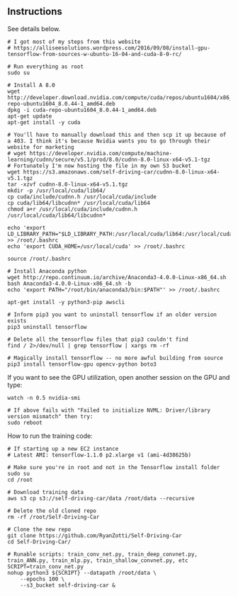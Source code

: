## Instructions

See details below.

	# I got most of my steps from this website
	# https://alliseesolutions.wordpress.com/2016/09/08/install-gpu-tensorflow-from-sources-w-ubuntu-16-04-and-cuda-8-0-rc/
	
	# Run everything as root
	sudo su
	
	# Install A 8.0
	wget http://developer.download.nvidia.com/compute/cuda/repos/ubuntu1604/x86_64/cuda-repo-ubuntu1604_8.0.44-1_amd64.deb
	dpkg -i cuda-repo-ubuntu1604_8.0.44-1_amd64.deb
	apt-get update
	apt-get install -y cuda

	# You'll have to manually download this and then scp it up because of a 403. I think it's because Nvidia wants you to go through their website for marketing
	# wget https://developer.nvidia.com/compute/machine-learning/cudnn/secure/v5.1/prod/8.0/cudnn-8.0-linux-x64-v5.1-tgz
	# Fortunately I'm now hosting the file in my own S3 bucket
	wget https://s3.amazonaws.com/self-driving-car/cudnn-8.0-linux-x64-v5.1.tgz
	tar -xzvf cudnn-8.0-linux-x64-v5.1.tgz
	mkdir -p /usr/local/cuda/lib64/
	cp cuda/include/cudnn.h /usr/local/cuda/include
	cp cuda/lib64/libcudnn* /usr/local/cuda/lib64
	chmod a+r /usr/local/cuda/include/cudnn.h /usr/local/cuda/lib64/libcudnn*
	
	echo 'export LD_LIBRARY_PATH="$LD_LIBRARY_PATH:/usr/local/cuda/lib64:/usr/local/cuda/extras/CUPTI/lib64"' >> /root/.bashrc
	echo 'export CUDA_HOME=/usr/local/cuda' >> /root/.bashrc
	
	source /root/.bashrc
	
	# Install Anaconda python
	wget http://repo.continuum.io/archive/Anaconda3-4.0.0-Linux-x86_64.sh
	bash Anaconda3-4.0.0-Linux-x86_64.sh -b
	echo 'export PATH="/root/bin/anaconda3/bin:$PATH"' >> /root/.bashrc
	
	apt-get install -y python3-pip awscli
		
	# Inform pip3 you want to uninstall tensorflow if an older version exists
	pip3 uninstall tensorflow
	
	# Delete all the tensorflow files that pip3 couldn't find
	find / 2>/dev/null | grep tensorflow | xargs rm -rf
	
	# Magically install tensorflow -- no more awful building from source
	pip3 install tensorflow-gpu opencv-python boto3

		
	
If you want to see the GPU utilization, open another session on the GPU and type:

	watch -n 0.5 nvidia-smi
	
	# If above fails with "Failed to initialize NVML: Driver/library version mismatch" then try: 
	sudo reboot
	
How to run the training code:

	# If starting up a new EC2 instance
	# Latest AMI: tensorflow-1.1.0 p2.xlarge v1 (ami-4d38625b)
	
	# Make sure you're in root and not in the Tensorflow install folder
	sudo su	
	cd /root
		
	# Download training data
	aws s3 cp s3://self-driving-car/data /root/data --recursive

	# Delete the old cloned repo
	rm -rf /root/Self-Driving-Car
	
	# Clone the new repo
	git clone https://github.com/RyanZotti/Self-Driving-Car
	cd Self-Driving-Car/
	
	# Runable scripts: train_conv_net.py, train_deep_convnet.py, train_ANN.py, train_mlp.py, train_shallow_convnet.py, etc
	SCRIPT=train_conv_net.py
	nohup python3 ${SCRIPT} --datapath /root/data \
		--epochs 100 \
		--s3_bucket self-driving-car &